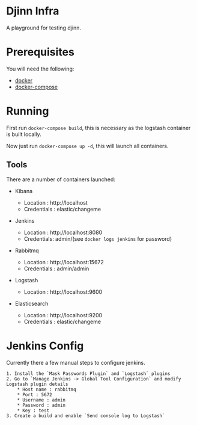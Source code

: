 # Djinn Infra
A playground for testing djinn.

# Prerequisites
You will need the following:

  * [docker](https://docs.docker.com/engine/installation/#docker-editions)
  * [docker-compose](https://docs.docker.com/compose/install/)

# Running
First run `docker-compose build`, this is necessary as the logstash container is built
locally.

Now just run `docker-compose up -d`, this will launch all containers.

## Tools
There are a number of containers launched:

  * Kibana
    * Location : http://localhost
    * Credentials : elastic/changeme
    
  * Jenkins 
    * Location : http://localhost:8080
    * Credentials: admin/(see `docker logs jenkins` for password)
    
  * Rabbitmq   
    * Location : http://localhost:15672
    * Credentials : admin/admin
    
  * Logstash
    * Location : http://localhost:9600
  
  * Elasticsearch
    * Location : http://localhost:9200
    * Credentials : elastic/changeme

# Jenkins Config
Currently there a few manual steps to configure jenkins.
    
    1. Install the `Mask Passwords Plugin` and `Logstash` plugins
    2. Go to `Manage Jenkins -> Global Tool Configuration` and modify Logstash plugin details
        * Host name : rabbitmq
        * Port : 5672
        * Username : admin
        * Password : admin
        * Key : test
    3. Create a build and enable `Send console log to Logstash`